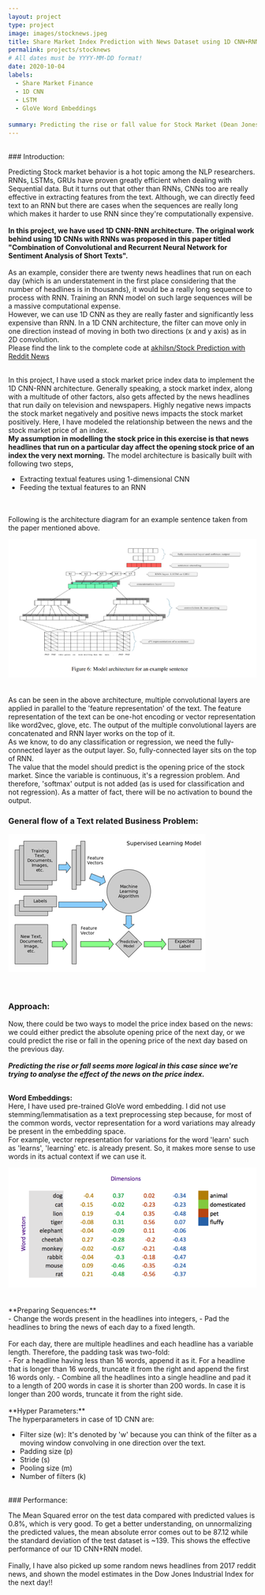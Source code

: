 ```yaml
---
layout: project
type: project
image: images/stocknews.jpeg
title: Share Market Index Prediction with News Dataset using 1D CNN+RNN
permalink: projects/stocknews
# All dates must be YYYY-MM-DD format!
date: 2020-10-04
labels:
  - Share Market Finance
  - 1D CNN
  - LSTM
  - GloVe Word Embeddings
  
summary: Predicting the rise or fall value for Stock Market (Dean Jones Industrial Index) Index using 8 years of Reddit News Dataset using 1D CNN + RNN architecture.
---
```


<br>
### Introduction:

Predicting Stock market behavior is a hot topic among the NLP researchers. RNNs, LSTMs, GRUs have proven greatly efficient when dealing with Sequential data. But it turns out that other than RNNs, CNNs too are really effective in extracting features from the text. Although, we can directly feed text to an RNN but there are cases when the sequences are really long which makes it harder to use RNN since they're computationally expensive. <br><br>
**In this project, we have used 1D CNN-RNN architecture. The original work behind using 1D CNNs with RNNs was proposed in this paper titled "Combination of Convolutional and Recurrent Neural Network for Sentiment Analysis of Short Texts".**
<br><br>
As an example, consider there are twenty news headlines that run on each day (which is an understatement in the first place considering that the number of headlines is in thousands), it  would be a really long sequence to process with RNN. Training an RNN model on such large sequences will be a massive computational expense. 
<br>
However, we can use 1D CNN as they are really faster and significantly less expensive than RNN. In a 1D CNN architecture, the filter can move only in one direction instead of moving in both two directions (x and y axis) as in 2D convolution.
<br>
Please find the link to the complete code at <a href="https://github.com/akhilsn/Natural_Language_Processing/tree/main/1DCNN_RNN_STOCKNEWS"><i class="large github icon "></i>akhilsn/Stock Prediction with Reddit News</a>
<br><br>

In this project, I have used a stock market price index data to implement the 1D CNN-RNN architecture. Generally speaking, a stock market index, along with a multitude of other factors, also gets affected by the news headlines that run daily on television and newspapers. Highly negative news impacts the stock market negatively and positive news impacts the stock market positively. Here, I have modeled the relationship between the news and the stock market price of an index.
<br>
 **My assumption in modelling the stock price in this exercise is that news headlines that run on a particular day affect the opening stock price of an index the very next morning.** The model architecture is basically built with following two steps,
 
 - Extracting textual features using 1-dimensional CNN
 - Feeding the textual features to an RNN

<br><br>
Following is the architecture diagram for an example sentence taken from the paper mentioned above.<br>
<div class="ui large rounded images">
  <img class="ui image" src="../images/Arch_from_paper.png">
</div>
<br><br>
As can be seen in the above architecture, multiple convolutional layers are applied in parallel to the 'feature representation' of the text. The feature representation of the text can be one-hot encoding or vector representation like word2vec, glove, etc. The output of the multiple convolutional layers are concatenated and RNN layer works on the top of it. 
<br>
As we know, to do any classification or regression, we need the fully-connected layer as the output layer. So, fully-connected layer sits on the top of RNN.<br>
The value that the model should predict is the opening price of the stock market. Since the variable is continuous, it's a regression problem. And therefore, 'softmax' output is not added (as is used for classification and not regression). As a matter of fact, there will be no activation to bound the output.

 ### General flow of a Text related Business Problem:
 
<div class="ui large rounded images">
  <img class="ui image" src="../images/textmining.png">
</div>
<br><br>

### Approach:

Now, there could be two ways to model the price index based on the news: we could either predict the absolute opening price of the next day, or we could predict the rise or fall in the opening price of the next day based on the previous day.
<br><br>
***Predicting the rise or fall seems more logical in this case since we're trying to analyse the effect of the news on the price index.***
<br><br>

**Word Embeddings:**
<br>
Here, I have used pre-trained GloVe word embedding. I did not use stemming/lemmatisation as a text preprocessing step because, for most of the common words, vector representation for a word variations may already be present in the embedding space. <br>For example, vector representation for variations for the word 'learn' such as 'learns', 'learning' etc. is already present. So, it makes more sense to use words in its actual context if we can use it. 
<br>
<div class="ui large rounded images">
  <img class="ui image" src="../images/wordvectors.png">
</div>
<br><br>
**Preparing Sequences:**
<br>
- Change the words present in the headlines into integers,
- Pad the headlines to bring the news of each day to a fixed length.
<br><br>
For each day, there are multiple headlines and each headline has a variable length. Therefore, the padding task was two-fold:
<br>
- For a headline having less than 16 words, append it as it. For a headline that is longer than 16 words, truncate it from the right and append the first 16 words only.
- Combine all the headlines into a single headline and pad it to a length of 200 words in case it is shorter than 200 words. In case it is longer than 200 words, truncate it from the right side.
<br><br>
**Hyper Parameters:**
<br>
The hyperparameters in case of 1D CNN are:

- Filter size (w): It's denoted by 'w' because you can think of the filter as a moving window convolving in one direction over the text.
- Padding size (p)
- Stride (s)
- Pooling size (m)
- Number of filters (k)
<br>
### Performance:

The Mean Squared error on the test data compared with predicted values is 0.8%, which is very good. To get a better understanding, on unnormalizing the predicted values, the mean absolute error comes out to be 87.12 while the standard deviation of the test dataset is ~139. This shows the effective performance of our 1D CNN+RNN model.
<br><br>
Finally, I have also picked up some random news headlines from 2017 reddit news, and shown the model estimates in the Dow Jones Industrial Index for the next day!!
